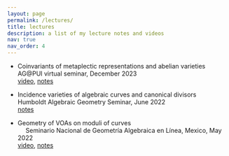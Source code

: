 ```yaml
---
layout: page
permalink: /lectures/
title: lectures
description: a list of my lecture notes and videos
nav: true
nav_order: 4
---
```


- Coinvariants of metaplectic representations and abelian varieties<br/>
  AG@PUI virtual seminar, December 2023<br/>
  <a href='https://fordham.hosted.panopto.com/Panopto/Pages/Viewer.aspx?id=9fd6822d-5568-49f0-9cf8-b0cf01888a9f'>video</a>, <a href='assets/pdf/lectures/AVVA_AG@PUI.pdf'>notes</a>

- Incidence varieties of algebraic curves and canonical divisors<br/>
  Humboldt Algebraic Geometry Seminar, June 2022<br/>
  <a href='assets/pdf/lectures/Incidence_Lecture@HU_fullnotes.pdf'>notes</a>

- Geometry of VOAs on moduli of curves<br/>
  Seminario Nacional de Geometría Algebraica en Línea, Mexico, May 2022<br/>
  <a href='https://bluejeans.com/playback/s/OWnR1julHdmv6A0cikU2xAu1GNzKxIpXI11eepZxND6oYHpuQH32sxhzqNxLZq5m'>video</a>, <a href=''>notes</a>
